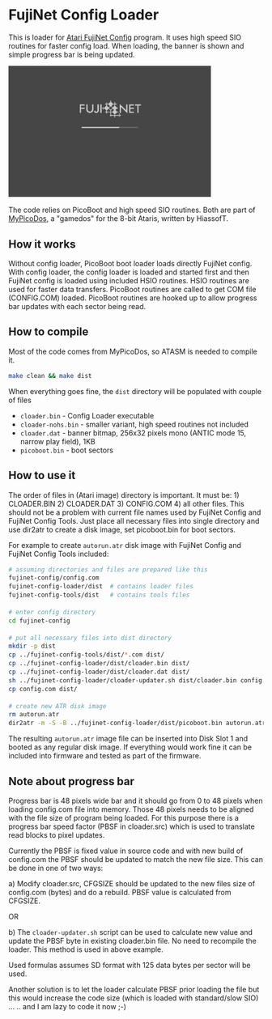 # FujiNet Config Loader


This is loader for [Atari FujiNet Config](https://github.com/FujiNetWIFI/fujinet-config) program. It uses high speed SIO routines for faster config load. When loading, the banner is shown and simple progress bar is being updated.

<img src="loader.png" alt="loader" width="400"/>

The code relies on PicoBoot and high speed SIO routines. Both are part of [MyPicoDos](https://www.horus.com/~hias/atari/#mypdos), a "gamedos" for the 8-bit Ataris, written by HiassofT.

## How it works

Without config loader, PicoBoot boot loader loads directly FujiNet config. With config loader, the config loader is loaded and started first and then FujiNet config is loaded using included HSIO routines. HSIO routines are used for faster data transfers. PicoBoot routines are called to get COM file (CONFIG.COM) loaded. PicoBoot routines are hooked up to allow progress bar updates with each sector being read.

## How to compile

Most of the code comes from MyPicoDos, so ATASM is needed to compile it.

```sh
make clean && make dist
```

When everything goes fine, the `dist` directory will be populated with couple of files

- `cloader.bin` - Config Loader executable
- `cloader-nohs.bin` - smaller variant, high speed routines not included
- `cloader.dat` - banner bitmap, 256x32 pixels mono (ANTIC mode 15, narrow play field), 1KB
- `picoboot.bin` - boot sectors

## How to use it

The order of files in (Atari image) directory is important. It must be: 1) CLOADER.BIN 2) CLOADER.DAT 3) CONFIG.COM 4) all other files. This should not be a problem with current file names used by FujiNet Config and FujiNet Config Tools. Just place all necessary files into single directory and use dir2atr to create a disk image, set picoboot.bin for boot sectors.

For example to create `autorun.atr` disk image with FujiNet Config and FujiNet Config Tools included:

```sh
# assuming directories and files are prepared like this
fujinet-config/config.com
fujinet-config-loader/dist	# contains loader files
fujinet-config-tools/dist	# contains tools files

# enter config directory
cd fujinet-config

# put all necessary files into dist directory
mkdir -p dist
cp ../fujinet-config-tools/dist/*.com dist/
cp ../fujinet-config-loader/dist/cloader.bin dist/
cp ../fujinet-config-loader/dist/cloader.dat dist/
sh ../fujinet-config-loader/cloader-updater.sh dist/cloader.bin config.com
cp config.com dist/

# create new ATR disk image
rm autorun.atr
dir2atr -m -S -B ../fujinet-config-loader/dist/picoboot.bin autorun.atr dist/

```

The resulting `autorun.atr` image file can be inserted into Disk Slot 1 and booted as any regular disk image. If everything would work fine it can be included into firmware and tested as part of the firmware.

## Note about progress bar

Progress bar is 48 pixels wide bar and it should go from 0 to 48 pixels when loading config.com file into memory. Those 48 pixels needs to be aligned with the file size of program being loaded. For this purpose there is a progress bar speed factor (PBSF in cloader.src) which is used to translate read blocks to pixel updates.

Currently the PBSF is fixed value in source code and with new build of config.com the PBSF should be updated to match the new file size. This can be done in one of two ways:

a) Modify cloader.src, CFGSIZE should be updated to the new files size of config.com (bytes) and do a rebuild. PBSF value is calculated from CFGSIZE.

OR

b) The `cloader-updater.sh` script can be used to calculate new value and update the PBSF byte in existing cloader.bin file. No need to recompile the loader. This method is used in above example.

Used formulas assumes SD format with 125 data bytes per sector will be used.

Another solution is to let the loader calculate PBSF prior loading the file but this would increase the code size (which is loaded with standard/slow SIO) ... .. and I am lazy to code it now ;-)
